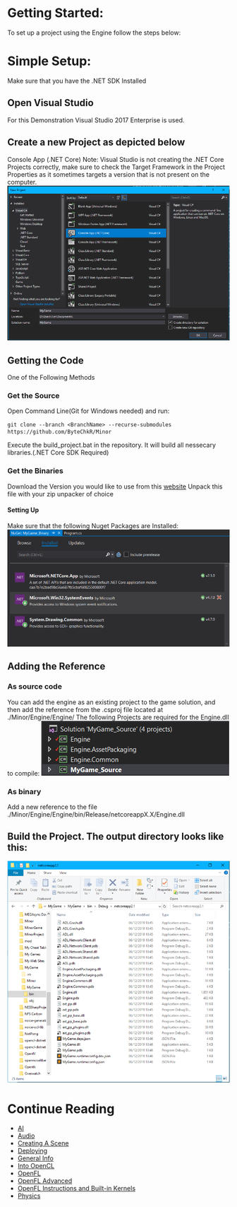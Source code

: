 # Getting Started:
To set up a project using the Engine follow the steps below:

# Simple Setup:
Make sure that you have the .NET SDK Installed

## Open Visual Studio
For this Demonstration Visual Studio 2017 Enterprise is used.

## Create a new Project as depicted below
Console App (.NET Core)
Note: Visual Studio is not creating the .NET Core Projects correctly, make sure to check the Target Framework in the Project Properties as it sometimes targets a version that is not present on the computer.
![Project Creation](gettingstarted/CreateProject.png "Creating a Project for a Game made with the Engine")

## Getting the Code
One of the Following Methods
### Get the Source
Open Command Line(Git for Windows needed) and run:
	
	git clone --branch <BranchName> --recurse-submodules https://github.com/ByteChkR/Minor
Execute the build_project.bat in the repository. It will build all nessecary libraries.(.NET Core SDK Required)
### Get the Binaries
Download the Version you would like to use from this [website](http://213.109.162.193/apps/EngineArchives/)
Unpack this file with your zip unpacker of choice
#### Setting Up
Make sure that the following Nuget Packages are Installed:
![Required NugetPackages](gettingstarted/NuGetPacks_Binary.png "The View of the package manaager after seting up properly.")

## Adding the Reference
### As source code
You can add the engine as an existing project to the game solution, and then add the reference from the .csproj file located at ./Minor/Engine/Engine/
The following Projects are required for the Engine.dll to compile:
![Solution View](gettingstarted/References_Source.png "The view of the Solution when set up correctly.")

### As binary
Add a new reference to the file ./Minor/Engine/Engine/bin/Release/netcoreappX.X/Engine.dll

## Build the Project. The output directory looks like this:
![Build Output](gettingstarted/BuildOutput.png "The Output of the Game Project when everything is working correctly.")

# Continue Reading
* [AI](AI.md)
* [Audio](Audio.md)
* [Creating A Scene](CreatingAScene.md)
* [Deploying](Deploying.md)
* [General Info](GeneralInfo.md)
* [Into OpenCL](IntoOpenCL.md)
* [OpenFL](OpenFL.md)
* [OpenFL Advanced](OpenFL_Advanced.md)
* [OpenFL Instructions and Built-in Kernels](OpenFLInstructionsAndBuiltInKernels.md)
* [Physics](Physics.md)